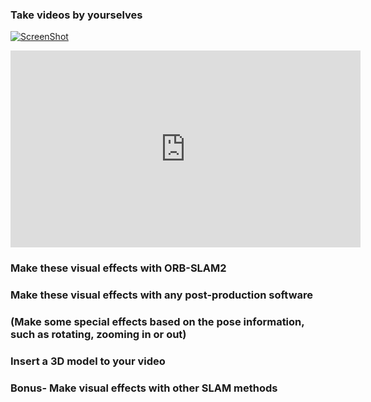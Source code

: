 ###  Take videos by yourselves

[![ScreenShot](https://www.google.com/url?sa=i&source=images&cd=&ved=2ahUKEwjn1Oyy6tLiAhUUyosBHdBIBoEQjRx6BAgBEAU&url=https%3A%2F%2Fwww.youtube.com%2Fwatch%3Fv%3DSXAAiZkqg2A&psig=AOvVaw1_rhcHV0OoCvHGBhUrBai6&ust=1559840917459560)](https://youtu.be/hHTOpapcru0)

<iframe width="560" height="315" src="https://www.youtube.com/embed/i8cptH7f7lE" frameborder="0" allow="accelerometer; autoplay; encrypted-media; gyroscope; picture-in-picture" allowfullscreen></iframe>

###  Make these visual effects with ORB-SLAM2

###  Make these visual effects with any post-production software

###  (Make some special effects based on the pose information, such as rotating, zooming in or out)

###  Insert a 3D model to your video


### Bonus- Make visual effects with other SLAM methods


